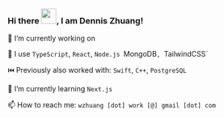 ### Hi there <img src="https://raw.githubusercontent.com/MartinHeinz/MartinHeinz/master/wave.gif" width="30px">, I am Dennis Zhuang!

🔭 I’m currently working on 

🧰 I use `TypeScript`, `React`, `Node.js `MongoDB`, `TailwindCSS`

⏮️ Previously also worked with: `Swift`, `C++`, `PostgreSQL`

🌱 I’m currently learning `Next.js`

📫 How to reach me: `wzhuang [dot] work [@] gmail [dot] com`

<!--
**dzhuang725/dzhuang725** is a ✨ _special_ ✨ repository because its `README.md` (this file) appears on your GitHub profile.

Here are some ideas to get you started:

- 🔭 I’m currently working on ...

- 👯 I’m looking to collaborate on ...
- 🤔 I’m looking for help with ...
- 💬 Ask me about ...
- 📫 How to reach me: ...
- 😄 Pronouns: ...
- ⚡ Fun fact: ...
-->
